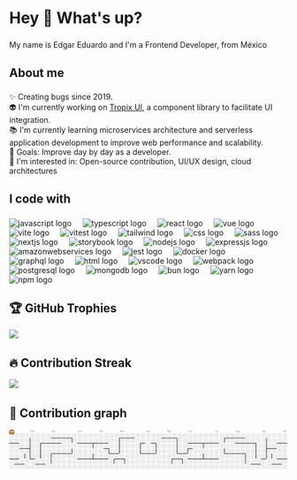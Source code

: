 <h1 align="left">Hey 👋 What's up?</h1>

###

<p align="left">My name is Edgar Eduardo and I'm a Frontend Developer, from México</p>

###

<h2 align="left">About me</h2>

###

  ✨ Creating bugs since 2019.<br>
  👽 I'm currently working on [Tropix UI](https://tropix-ui-docs.vercel.app/), a component library to facilitate UI integration.<br>
  📚 I'm currently learning microservices architecture and serverless application development to improve web performance and scalability.<br>
  🎯 Goals: Improve day by day as a developer.<br>
  👀 I'm interested in: Open-source contribution, UI/UX design, cloud architectures</p>

###

<h2 align="left">I code with</h2>

###

<div align="left">
  <img src="https://cdn.jsdelivr.net/gh/devicons/devicon/icons/javascript/javascript-original.svg" height="40" alt="javascript logo"  />
  <img width="12" />
  <img src="https://cdn.jsdelivr.net/gh/devicons/devicon/icons/typescript/typescript-original.svg" height="40" alt="typescript logo"  />
  <img width="12" />
  <img src="https://cdn.jsdelivr.net/gh/devicons/devicon/icons/react/react-original.svg" height="40" alt="react logo"  />
  <img width="12" />
  <img src="https://skillicons.dev/icons?i=vue" height="40" alt="vue logo"  />
  <img width="12" />
  <img src="https://skillicons.dev/icons?i=vite" height="40" alt="vite logo"  />
  <img width="12" />
  <img src="https://skillicons.dev/icons?i=vitest" height="40" alt="vitest logo"  />
  <img width="12" />
  <img src="https://skillicons.dev/icons?i=tailwind" height="40" alt="tailwind logo"  />
  <img width="12" />
  <img src="https://skillicons.dev/icons?i=css" height="40" alt="css logo"  />
  <img width="12" />
  <img src="https://skillicons.dev/icons?i=sass" height="40" alt="sass logo"  />
  <img width="12" />
  <img src="https://cdn.jsdelivr.net/gh/devicons/devicon/icons/nextjs/nextjs-original.svg" height="40" alt="nextjs logo"  />
  <img width="12" />
  <img src="https://cdn.jsdelivr.net/gh/devicons/devicon/icons/storybook/storybook-original.svg" height="40" alt="storybook logo"  />
  <img width="12" />
  <img src="https://cdn.jsdelivr.net/gh/devicons/devicon/icons/nodejs/nodejs-original.svg" height="40" alt="nodejs logo"  />
  <img width="12" />
   <img src="https://skillicons.dev/icons?i=expressjs" height="40" alt="expressjs logo"  />
  <img width="12" />
  <img src="https://skillicons.dev/icons?i=aws" height="40" alt="amazonwebservices logo"  />
  <img width="12" />
  <img src="https://cdn.jsdelivr.net/gh/devicons/devicon/icons/jest/jest-plain.svg" height="40" alt="jest logo"  />
  <img width="12" />
  <img src="https://skillicons.dev/icons?i=docker" height="40" alt="docker logo"  />
  <img width="12" />
  <img src="https://skillicons.dev/icons?i=graphql" height="40" alt="graphql logo"  />
  <img width="12" />
  <img src="https://skillicons.dev/icons?i=html" height="40" alt="html logo"  />
  <img width="12" />
  <img src="https://skillicons.dev/icons?i=vscode" height="40" alt="vscode logo"  />
  <img width="12" />
  <img src="https://skillicons.dev/icons?i=webpack" height="40" alt="webpack logo"  />
  <img width="12" />
  <img src="https://skillicons.dev/icons?i=postgresql" height="40" alt="postgresql logo"  />
  <img width="12" />
  <img src="https://skillicons.dev/icons?i=mongodb" height="40" alt="mongodb logo"  />
  <img width="12" />
  <img src="https://skillicons.dev/icons?i=bun" height="40" alt="bun logo"  />
  <img width="12" />
  <img src="https://skillicons.dev/icons?i=yarn" height="40" alt="yarn logo"  />
  <img width="12" />
  <img src="https://skillicons.dev/icons?i=npm" height="40" alt="npm logo"  />
</div>

## 🏆 GitHub Trophies

<!-- ⚠️ Important: Replace 'eduardo-talavera' with your actual GitHub username in the URL below -->
<p align="left">
  <img src="https://github-profile-trophy.vercel.app/?username=eduardo-talavera&theme=juicyfresh&column=7&margin-w=15&margin-h=15" />
</p>

## 🔥 Contribution Streak

<!-- ⚠️ Important: Replace 'eduardo-talavera' with your actual GitHub username in the URL below -->
<div align="left">
  <img src="https://github-readme-streak-stats.herokuapp.com/?user=eduardo-talavera&theme=radical&hide_border=false" />
</div>

## 👾 Contribution graph
<picture>
  <source media="(prefers-color-scheme: dark)" srcset="https://raw.githubusercontent.com/eduardo-talavera/eduardo-talavera/output/pacman-contribution-graph-dark.svg">
  <source media="(prefers-color-scheme: light)" srcset="https://raw.githubusercontent.com/eduardo-talavera/eduardo-talavera/output/pacman-contribution-graph.svg">
  <img alt="pacman contribution graph" src="https://raw.githubusercontent.com/eduardo-talavera/eduardo-talavera/output/pacman-contribution-graph.svg">
</picture>

###
